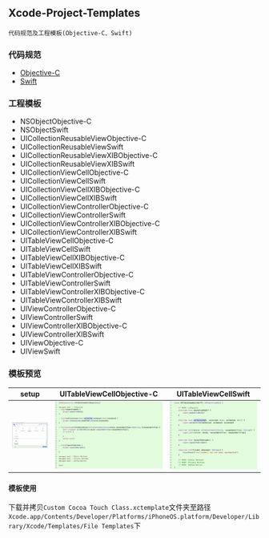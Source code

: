 ## Xcode-Project-Templates
	代码规范及工程模板(Objective-C、Swift)
	
### 代码规范
- [Objective-C][1]
- [Swift][2]

### 工程模板
- NSObjectObjective-C
- NSObjectSwift
- UICollectionReusableViewObjective-C
- UICollectionReusableViewSwift
- UICollectionReusableViewXIBObjective-C
- UICollectionReusableViewXIBSwift
- UICollectionViewCellObjective-C
- UICollectionViewCellSwift
- UICollectionViewCellXIBObjective-C
- UICollectionViewCellXIBSwift
- UICollectionViewControllerObjective-C
- UICollectionViewControllerSwift
- UICollectionViewControllerXIBObjective-C
- UICollectionViewControllerXIBSwift
- UITableViewCellObjective-C
- UITableViewCellSwift
- UITableViewCellXIBObjective-C
- UITableViewCellXIBSwift
- UITableViewControllerObjective-C
- UITableViewControllerSwift
- UITableViewControllerXIBObjective-C
- UITableViewControllerXIBSwift
- UIViewControllerObjective-C
- UIViewControllerSwift
- UIViewControllerXIBObjective-C 
- UIViewControllerXIBSwift
- UIViewObjective-C
- UIViewSwift

### 模板预览

 setup | UITableViewCellObjective-C | UITableViewCellSwift |
----|----|----|
![screenshots](screenshots/setup.png)|![screenshots](screenshots/UITableViewCellObjective-C.png)|![screenshots](screenshots/UITableViewCellSwift.png)

#### 模板使用

下载并拷贝`Custom Cocoa Touch Class.xctemplate`文件夹至路径`Xcode.app/Contents/Developer/Platforms/iPhoneOS.platform/Developer/Library/Xcode/Templates/File Templates`下


[1]: https://github.com/NYTimes/objective-c-style-guide "objective-c-style-guide"
[2]: https://github.com/raywenderlich/swift-style-guide "swift-style-guide"